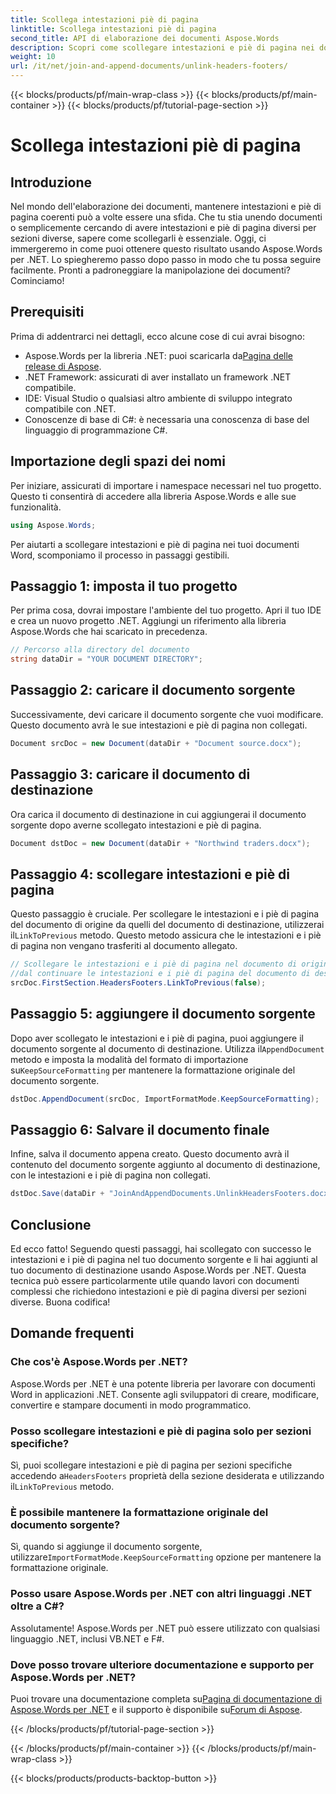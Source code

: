 ```yaml
---
title: Scollega intestazioni piè di pagina
linktitle: Scollega intestazioni piè di pagina
second_title: API di elaborazione dei documenti Aspose.Words
description: Scopri come scollegare intestazioni e piè di pagina nei documenti Word usando Aspose.Words per .NET. Segui la nostra guida dettagliata, passo dopo passo, per padroneggiare la manipolazione dei documenti.
weight: 10
url: /it/net/join-and-append-documents/unlink-headers-footers/
---
```


{{< blocks/products/pf/main-wrap-class >}}
{{< blocks/products/pf/main-container >}}
{{< blocks/products/pf/tutorial-page-section >}}

# Scollega intestazioni piè di pagina

## Introduzione

Nel mondo dell'elaborazione dei documenti, mantenere intestazioni e piè di pagina coerenti può a volte essere una sfida. Che tu stia unendo documenti o semplicemente cercando di avere intestazioni e piè di pagina diversi per sezioni diverse, sapere come scollegarli è essenziale. Oggi, ci immergeremo in come puoi ottenere questo risultato usando Aspose.Words per .NET. Lo spiegheremo passo dopo passo in modo che tu possa seguire facilmente. Pronti a padroneggiare la manipolazione dei documenti? Cominciamo!

## Prerequisiti

Prima di addentrarci nei dettagli, ecco alcune cose di cui avrai bisogno:

-  Aspose.Words per la libreria .NET: puoi scaricarla da[Pagina delle release di Aspose](https://releases.aspose.com/words/net/).
- .NET Framework: assicurati di aver installato un framework .NET compatibile.
- IDE: Visual Studio o qualsiasi altro ambiente di sviluppo integrato compatibile con .NET.
- Conoscenze di base di C#: è necessaria una conoscenza di base del linguaggio di programmazione C#.

## Importazione degli spazi dei nomi

Per iniziare, assicurati di importare i namespace necessari nel tuo progetto. Questo ti consentirà di accedere alla libreria Aspose.Words e alle sue funzionalità.

```csharp
using Aspose.Words;
```

Per aiutarti a scollegare intestazioni e piè di pagina nei tuoi documenti Word, scomponiamo il processo in passaggi gestibili.

## Passaggio 1: imposta il tuo progetto

Per prima cosa, dovrai impostare l'ambiente del tuo progetto. Apri il tuo IDE e crea un nuovo progetto .NET. Aggiungi un riferimento alla libreria Aspose.Words che hai scaricato in precedenza.

```csharp
// Percorso alla directory del documento
string dataDir = "YOUR DOCUMENT DIRECTORY";
```

## Passaggio 2: caricare il documento sorgente

Successivamente, devi caricare il documento sorgente che vuoi modificare. Questo documento avrà le sue intestazioni e piè di pagina non collegati.

```csharp
Document srcDoc = new Document(dataDir + "Document source.docx");
```

## Passaggio 3: caricare il documento di destinazione

Ora carica il documento di destinazione in cui aggiungerai il documento sorgente dopo averne scollegato intestazioni e piè di pagina.

```csharp
Document dstDoc = new Document(dataDir + "Northwind traders.docx");
```

## Passaggio 4: scollegare intestazioni e piè di pagina

 Questo passaggio è cruciale. Per scollegare le intestazioni e i piè di pagina del documento di origine da quelli del documento di destinazione, utilizzerai il`LinkToPrevious` metodo. Questo metodo assicura che le intestazioni e i piè di pagina non vengano trasferiti al documento allegato.

```csharp
// Scollegare le intestazioni e i piè di pagina nel documento di origine per interrompere questa operazione
//dal continuare le intestazioni e i piè di pagina del documento di destinazione.
srcDoc.FirstSection.HeadersFooters.LinkToPrevious(false);
```

## Passaggio 5: aggiungere il documento sorgente

 Dopo aver scollegato le intestazioni e i piè di pagina, puoi aggiungere il documento sorgente al documento di destinazione. Utilizza il`AppendDocument` metodo e imposta la modalità del formato di importazione su`KeepSourceFormatting` per mantenere la formattazione originale del documento sorgente.

```csharp
dstDoc.AppendDocument(srcDoc, ImportFormatMode.KeepSourceFormatting);
```

## Passaggio 6: Salvare il documento finale

Infine, salva il documento appena creato. Questo documento avrà il contenuto del documento sorgente aggiunto al documento di destinazione, con le intestazioni e i piè di pagina non collegati.

```csharp
dstDoc.Save(dataDir + "JoinAndAppendDocuments.UnlinkHeadersFooters.docx");
```

## Conclusione

Ed ecco fatto! Seguendo questi passaggi, hai scollegato con successo le intestazioni e i piè di pagina nel tuo documento sorgente e li hai aggiunti al tuo documento di destinazione usando Aspose.Words per .NET. Questa tecnica può essere particolarmente utile quando lavori con documenti complessi che richiedono intestazioni e piè di pagina diversi per sezioni diverse. Buona codifica!

## Domande frequenti

### Che cos'è Aspose.Words per .NET?  
Aspose.Words per .NET è una potente libreria per lavorare con documenti Word in applicazioni .NET. Consente agli sviluppatori di creare, modificare, convertire e stampare documenti in modo programmatico.

### Posso scollegare intestazioni e piè di pagina solo per sezioni specifiche?  
 Sì, puoi scollegare intestazioni e piè di pagina per sezioni specifiche accedendo a`HeadersFooters` proprietà della sezione desiderata e utilizzando il`LinkToPrevious` metodo.

### È possibile mantenere la formattazione originale del documento sorgente?  
 Sì, quando si aggiunge il documento sorgente, utilizzare`ImportFormatMode.KeepSourceFormatting` opzione per mantenere la formattazione originale.

### Posso usare Aspose.Words per .NET con altri linguaggi .NET oltre a C#?  
Assolutamente! Aspose.Words per .NET può essere utilizzato con qualsiasi linguaggio .NET, inclusi VB.NET e F#.

### Dove posso trovare ulteriore documentazione e supporto per Aspose.Words per .NET?  
 Puoi trovare una documentazione completa su[Pagina di documentazione di Aspose.Words per .NET](https://reference.aspose.com/words/net/) e il supporto è disponibile su[Forum di Aspose](https://forum.aspose.com/c/words/8).

{{< /blocks/products/pf/tutorial-page-section >}}

{{< /blocks/products/pf/main-container >}}
{{< /blocks/products/pf/main-wrap-class >}}

{{< blocks/products/products-backtop-button >}}
